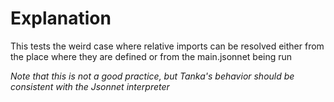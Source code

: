 # Explanation

This tests the weird case where relative imports can be resolved either from the place where they are defined or from the main.jsonnet being run

*Note that this is not a good practice, but Tanka's behavior should be consistent with the Jsonnet interpreter*

